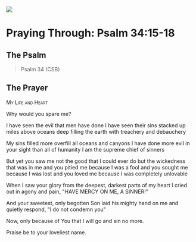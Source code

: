 <img class="intro-left" style="margin-top:10px" src="/images/art-paris-psalter.jpg">

# Praying Through: Psalm 34:15-18

<p style="clear:both;">

## The Psalm

>Psalm 34 (CSB)    

## The Prayer

<div style="font-variant: small-caps;">
My Life and Heart
</div>


Why would you spare me?

I have seen the evil that men have done
  I have seen their sins stacked up
  miles above
  oceans deep
  filling the earth
  with treachery and debauchery

My sins filled more
  overfill all oceans and canyons
  I have done more evil in your sight
  than all of humanity
  I am the supreme chief of sinners

But yet
  you saw me
  not the good that I could ever do
  but the wickedness that was in me
  and you pitied me
  because I was a fool
  and you sought me
  because I was lost
  and you loved me
  because I was completely unlovable

When I saw your glory
  from the deepest, darkest parts of my heart
  I cried out in agony and pain,
  "HAVE MERCY ON ME, A SINNER!"

And your sweetest, only begotten Son
  laid his mighty hand on me
  and quietly respond,
  "I do not condemn you"

Now, only because of You
  that I will go
  and sin no more.

Praise be to your loveliest name.
